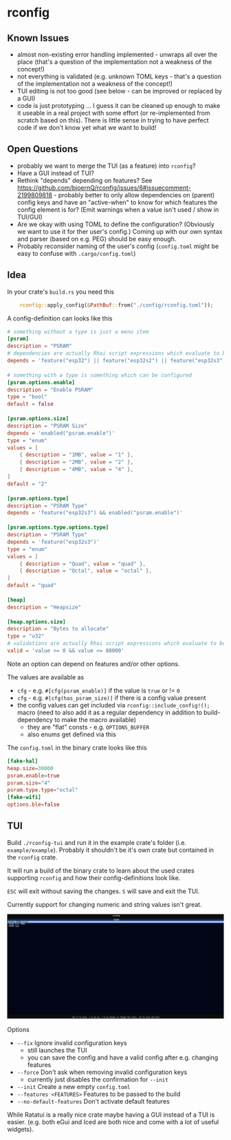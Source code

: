 # rconfig

## Known Issues
- almost non-existing error handling implemented - unwraps all over the place (that's a question of the implementation not a weakness of the concept!)
- not everything is validated (e.g. unknown TOML keys - that's a question of the implementation not a weakness of the concept!)
- TUI editing is not too good (see below - can be improved or replaced by a GUI)
- code is just prototyping ... I guess it can be cleaned up enough to make it useable in a real project with some effort (or re-implemented from scratch based on this). There is little sense in trying to have perfect code if we don't know yet what we want to build!

## Open Questions

- probably we want to merge the TUI (as a feature) into `rconfig`?
- Have a GUI instead of TUI?
- Rethink "depends" depending on features? See https://github.com/bjoernQ/rconfig/issues/6#issuecomment-2199809818 - probably better to only allow dependencies on (parent) config keys and have an "active-when" to know for which features the config element is for? (Emit warnings when a value isn't used / show in TUI/GUI)
- Are we okay with using TOML to define the configuration? (Obviously we want to use it for ther user's config.) Coming up with our own syntax and parser (based on e.g. PEG) should be easy enough.
- Probably reconsider naming of the user's config (`config.toml` might be easy to confuse with `.cargo/config.toml`)

## Idea

In your crate's `build.rs` you need this
```rust
    rconfig::apply_config(&PathBuf::from("./config/rconfig.toml"));
```

A config-definition can looks like this
```toml
# something without a type is just a menu item
[psram]
description = "PSRAM"
# dependencies are actually Rhai script expressions which evaluate to bool
depends = 'feature("esp32") || feature("esp32s2") || feature("esp32s3")'

# something with a type is something which can be configured
[psram.options.enable]
description = "Enable PSRAM"
type = "bool"
default = false

[psram.options.size]
description = "PSRAM Size"
depends = 'enabled("psram.enable")'
type = "enum"
values = [
    { description = "1MB", value = "1" },
    { description = "2MB", value = "2" },
    { description = "4MB", value = "4" },
]
default = "2"

[psram.options.type]
description = "PSRAM Type"
depends = 'feature("esp32s3") && enabled("psram.enable")'

[psram.options.type.options.type]
description = "PSRAM Type"
depends = 'feature("esp32s3")'
type = "enum"
values = [
    { description = "Quad", value = "quad" },
    { description = "Octal", value = "octal" },
]
default = "quad"

[heap]
description = "Heapsize"

[heap.options.size]
description = "Bytes to allocate"
type = "u32"
# validations are actually Rhai script expressions which evaluate to bool
valid = 'value >= 0 && value <= 80000'
```

Note an option can depend on features and/or other options.

The values are available as
- `cfg` - e.g. `#[cfg(psram_enable)]` if the value is `true` or != `0`
- `cfg` - e.g. `#[cfg(has_psram_size)]` if there is a config value present
- the config values can get included via `rconfig::include_config!();` macro (need to also add it as a regular dependency in addition to build-dependency to make the macro available)
    - they are "flat" consts - e.g. `OPTIONS_BUFFER`
    - also enums get defined via this

The `config.toml` in the binary crate looks like this
```toml
[fake-hal]
heap.size=30000
psram.enable=true
psram.size="4"
psram.type.type="octal"
[fake-wifi]
options.ble=false
```

## TUI

Build `./rconfig-tui` and run it in the example crate's folder (i.e. `example/example`). Probably it shouldn't be it's own crate but contained in the `rconfig` crate.

It will run a build of the binary crate to learn about the used crates supporting `rconfig` and how their config-definitions look like.

`ESC` will exit without saving the changes.
`S` will save and exit the TUI.

Currently support for changing numeric and string values isn't great.

![TUI](./doc/tui.png)

Options

- `--fix`                  Ignore invalid configuration keys
    - still launches the TUI
    - you can save the config and have a valid config after e.g. changing features
- `--force`                Don't ask when removing invalid configuration keys
    - currently just disables the confirmation for `--init`
- `--init`                 Create a new empty `config.toml`
- `--features <FEATURES>`  Features to be passed to the build
- `--no-default-features`  Don't activate default features

While Ratatui is a really nice crate maybe having a GUI instead of a TUI is easier. (e.g. both eGui and Iced are both nice and come with a lot of useful widgets).
